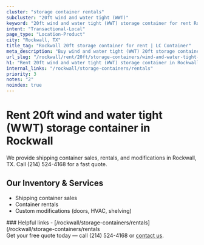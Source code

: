 ```yaml
---
cluster: "storage container rentals"
subcluster: "20ft wind and water tight (WWT)"
keyword: "20ft wind and water tight (WWT) storage container for rent Rockwall, TX"
intent: "Transactional-Local"
page_type: "Location-Product"
city: "Rockwall, TX"
title_tag: "Rockwall 20ft storage container for rent | LC Container"
meta_description: "Buy wind and water tight (WWT) 20ft storage container rent with local delivery in Rockwall, TX. LC Container — local Since 2003. Request a fast quote today."
url_slug: "/rockwall/rent/20ft/storage-containers/wind-and-water-tight-wwt"
h1: "Rent 20ft wind and water tight (WWT) storage container in Rockwall"
internal_links: "/rockwall/storage-containers/rentals"
priority: 3
notes: "2"
noindex: true
---
```


# Rent 20ft wind and water tight (WWT) storage container in Rockwall

We provide shipping container sales, rentals, and modifications in Rockwall, TX. Call (214) 524-4168 for a fast quote.

## Our Inventory & Services
- Shipping container sales
- Container rentals
- Custom modifications (doors, HVAC, shelving)

<div data-section="internal-links">
### Helpful links
- [/rockwall/storage-containers/rentals](/rockwall/storage-containers/rentals
</div>

<div data-section="cta">
Get your free quote today — call (214) 524-4168 or <a href="/contact">contact us</a>.
</div>

<script type="application/ld+json">{"@context":"https://schema.org","@type":"FAQPage","mainEntity":[{"@type":"Question","name":"How much does delivery cost in Rockwall, TX?","acceptedAnswer":{"@type":"Answer","text":"Delivery costs vary by distance and container size. Most deliveries in Rockwall, TX range from $150-$300. Call (214) 524-4168 for an exact quote based on your specific location."}},{"@type":"Question","name":"Do you offer financing or payment plans?","acceptedAnswer":{"@type":"Answer","text":"We accept major credit cards, checks, and can discuss commercial terms for bulk purchases. Call (214) 524-4168 to discuss options."}},{"@type":"Question","name":"Can you customize containers in Rockwall, TX?","acceptedAnswer":{"@type":"Answer","text":"Yes — we perform modifications like doors, HVAC, insulation, and shelving. Request a custom quote at (214) 524-4168 or via our contact form."}}]}</script>
